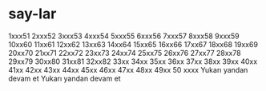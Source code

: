 # say-lar
1xxx51
2xxx52
3xxx53
4xxx54
5xxx55
6xxx56
7xxx57
8xxx58
9xxx59
10xx60
11xx61
12xx62
13xx63
14xx64
15xx65
16xx66
17xx67
18xx68
19xx69
20xx70
21xx71
22xx72
23xx73
24xx74
25xx75
26xx76
27xx77
28xx78
29xx79
30xx80
31xx81
32xx82
33xx
34xx
35xx
36xx
37xx
38xx
39xx
40xx
41xx
42xx
43xx
44xx
45xx
46xx
47xx
48xx
49xx
50 xxxx Yukarı yandan devam et
Yukarı yandan devam et
